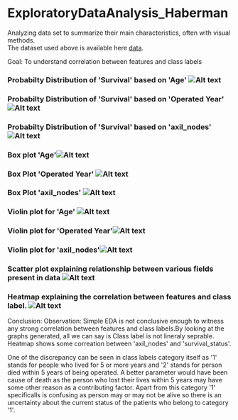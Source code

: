 # ExploratoryDataAnalysis_Haberman
Analyzing data set to summarize their main characteristics, often with visual methods.<br />
The dataset used above is available here [data](https://www.kaggle.com/gilsousa/habermans-survival-data-set).<br />


Goal: To understand correlation between features and class labels<br />

### Probabilty Distribution of 'Survival' based on 'Age' ![Alt text](https://github.com/n-e-e-l/ExploratoryDataAnalysis_Haberman/blob/master/img/survive_1.png)<br />
###  Probabilty Distribution of 'Survival' based on 'Operated Year' ![Alt text](https://github.com/n-e-e-l/ExploratoryDataAnalysis_Haberman/blob/master/img/survive_2.png)<br />
###  Probabilty Distribution of 'Survival' based on 'axil_nodes' ![Alt text](https://github.com/n-e-e-l/ExploratoryDataAnalysis_Haberman/blob/master/img/survive_3.png)<br />
### Box plot 'Age'![Alt text](https://github.com/n-e-e-l/ExploratoryDataAnalysis_Haberman/blob/master/img/survive_4.png)<br />
### Box Plot 'Operated Year' ![Alt text](https://github.com/n-e-e-l/ExploratoryDataAnalysis_Haberman/blob/master/img/survive_5.png)<br />
### Box Plot 'axil_nodes' ![Alt text](https://github.com/n-e-e-l/ExploratoryDataAnalysis_Haberman/blob/master/img/survive_6.png)<br />
### Violin plot for 'Age' ![Alt text](https://github.com/n-e-e-l/ExploratoryDataAnalysis_Haberman/blob/master/img/download%20(1).png)<br />
### Violin plot for 'Operated Year'![Alt text](https://github.com/n-e-e-l/ExploratoryDataAnalysis_Haberman/blob/master/img/download%20(2).png)<br />
### Violin plot  for 'axil_nodes'![Alt text](https://github.com/n-e-e-l/ExploratoryDataAnalysis_Haberman/blob/master/img/download.png)<br />
### Scatter plot explaining relationship between various fields present in data ![Alt text](https://github.com/n-e-e-l/ExploratoryDataAnalysis_Haberman/blob/master/img/2D-scatter-plot.png)<br />

### Heatmap explaining the correlation between features and class label. ![Alt text](https://github.com/n-e-e-l/ExploratoryDataAnalysis_Haberman/blob/master/img/download%20(3).png)<br />





Conclusion:
Observation: Simple EDA is not conclusive enough to witness any strong correlation between features and class labels.By looking at the graphs generated, all we can say is Class label is not lineraly seprable. Heatmap shows some correation between 'axil_nodes' and 'survival_status'.

One of the discrepancy can be seen in class labels category itself as '1' stands for people who lived for 5 or more years and '2' stands for person died within 5 years of being operated. A better parameter would have been cause of death as the person who lost their lives within 5 years may have some other reason as a contributing factor. Apart from this category '1' specificalls is confusing as person may or may not be alive so there is an uncertainty about the current status of the patients who belong to category '1'.
